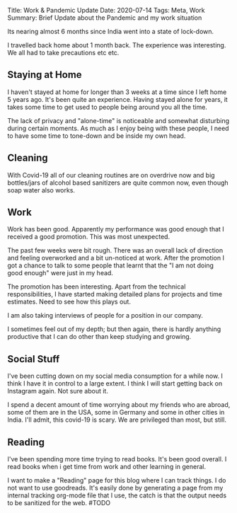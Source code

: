 Title: Work & Pandemic Update
Date: 2020-07-14
Tags: Meta, Work
Summary: Brief Update about the Pandemic and my work situation

Its nearing almost 6 months since India went into a state of lock-down.

I travelled back home about 1 month back. The experience was
interesting. We all had to take precautions etc etc.


## Staying at Home ##

I haven't stayed at home for longer than 3 weeks at a time since I
left home 5 years ago. It's been quite an experience. Having stayed
alone for years, it takes some time to get used to people being around
you all the time.

The lack of privacy and "alone-time" is noticeable and somewhat
disturbing during certain moments. As much as I enjoy being with these
people, I need to have some time to tone-down and be inside my own
head.


## Cleaning ##
With Covid-19 all of our cleaning routines are on overdrive now and
big bottles/jars of alcohol based sanitizers are quite common now,
even though soap water also works. 


## Work ##
Work has been good. Apparently my performance was good enough that I
received a good promotion. This was most unexpected. 

The past few weeks were bit rough. There was an overall lack of
direction and feeling overworked and a bit un-noticed at work. After
the promotion I got a chance to talk to some people that learnt that
the "I am not doing good enough" were just in my head.

The promotion has been interesting. Apart from the technical
responsibilities, I have started making detailed plans for projects
and time estimates. Need to see how this plays out.

I am also taking interviews of people for a position in our company. 

I sometimes feel out of my depth; but then again, there is hardly
anything productive that I can do other than keep studying and
growing.


## Social Stuff ##
I've been cutting down on my social media consumption for a while
now. I think I have it in control to a large extent. I think I will
start getting back on Instagram again. Not sure about it.

I spend a decent amount of time worrying about my friends who are
abroad, some of them are in the USA, some in Germany and some in other
cities in India. I'll admit, this covid-19 is scary. We are
privileged than most, but still.

## Reading ##
I've been spending more time trying to read books. It's been good
overall. I read books when i get time from work and other learning in
general.

I want to make a "Reading" page for this blog where I can track
things. I do not want to use goodreads. It's easily done by generating
a page from my internal tracking org-mode file that I use, the catch
is that the output needs to be sanitized for the web. #TODO



